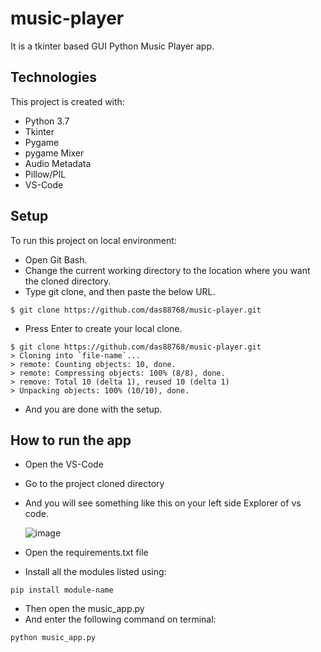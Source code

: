 # music-player
It is a tkinter based GUI Python Music Player app.

## Technologies
This project is created with:
* Python 3.7
* Tkinter
* Pygame
* pygame Mixer
* Audio Metadata
* Pillow/PIL
* VS-Code

## Setup
To run this project on local environment:
* Open Git Bash.
* Change the current working directory to the location where you want the cloned directory.
* Type git clone, and then paste the below URL.

```
$ git clone https://github.com/das88768/music-player.git
```

* Press Enter to create your local clone.

```
$ git clone https://github.com/das88768/music-player.git
> Cloning into `file-name`...
> remote: Counting objects: 10, done.
> remote: Compressing objects: 100% (8/8), done.
> remove: Total 10 (delta 1), reused 10 (delta 1)
> Unpacking objects: 100% (10/10), done.
```
* And you are done with the setup.

## How to run the app
* Open the VS-Code
* Go to the project cloned directory
* And you will see something like this on your left side Explorer of vs code.

  ![image](https://user-images.githubusercontent.com/89207002/177941606-9409e9ce-6508-4d97-97fa-fad02794413a.png)

* Open the requirements.txt file
* Install all the modules listed using:
 ```
 pip install module-name
 ```
* Then open the music_app.py
* And enter the following command on terminal:
```
python music_app.py
```
